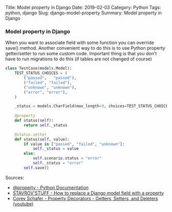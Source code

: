 Title: Model property in Django
Date: 2019-02-03
Category: Python
Tags: python, django
Slug: django-model-property
Summary: Model property in Django


### Model property in Django

When you want to associate field with some function you can override save() method. Another convenient way to do this is to use Python property getter/setter to run some custom code. Important thing is that you don't have to run migrations to do this (if tables are not changed of course)

```python
class TestCase(models.Model):
    TEST_STATUS_CHOICES = (
        ("passed",   "passed"),
        ("failed", "failed"),
        ("unknown", "unknown"),
        ("error", "error"),
    )

    _status = models.CharField(max_length=9, choices=TEST_STATUS_CHOICES, default="unknown", db_column="status")
    
    @property
    def status(self):
        return self._status

    @status.setter
    def status(self, value):
        if value in ["passed", "failed", "unknown"]:
            self._status = value
        else:
            self.scenario.status = "error"
            self._status = "error"
        self.save()
```

Sources:  
* [@property - Python Documentation](https://docs.python.org/3.7/library/functions.html#property)  
* [STAVROV'STUFF - How to replace a Django model field with a property](https://www.stavros.io/posts/how-replace-django-model-field-property/)  
* [Corey Schafer - Property Decorators - Getters, Setters, and Deleters (youtube)](https://www.youtube.com/watch?v=jCzT9XFZ5bw)  
